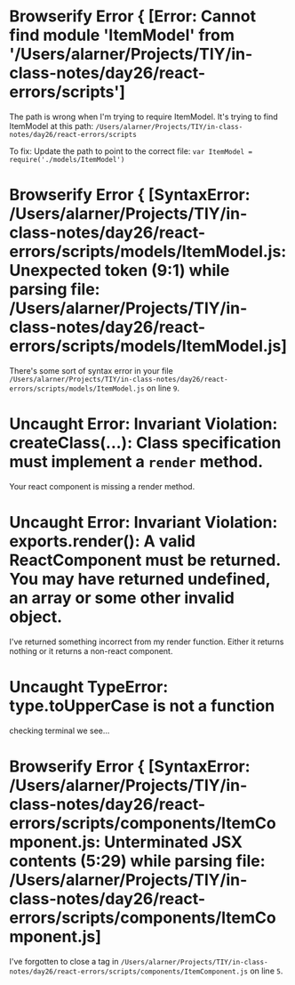 # Browserify Error { [Error: Cannot find module 'ItemModel' from '/Users/alarner/Projects/TIY/in-class-notes/day26/react-errors/scripts']

The path is wrong when I'm trying to require ItemModel. It's trying to find ItemModel at this path: `/Users/alarner/Projects/TIY/in-class-notes/day26/react-errors/scripts`

To fix: Update the path to point to the correct file: `var ItemModel = require('./models/ItemModel')`



# Browserify Error { [SyntaxError: /Users/alarner/Projects/TIY/in-class-notes/day26/react-errors/scripts/models/ItemModel.js: Unexpected token (9:1) while parsing file: /Users/alarner/Projects/TIY/in-class-notes/day26/react-errors/scripts/models/ItemModel.js]

There's some sort of syntax error in your file `/Users/alarner/Projects/TIY/in-class-notes/day26/react-errors/scripts/models/ItemModel.js` on line `9`.

# Uncaught Error: Invariant Violation: createClass(...): Class specification must implement a `render` method.

Your react component is missing a render method.

# Uncaught Error: Invariant Violation: exports.render(): A valid ReactComponent must be returned. You may have returned undefined, an array or some other invalid object.

I've returned something incorrect from my render function. Either it returns nothing or it returns a non-react component.

# Uncaught TypeError: type.toUpperCase is not a function

checking terminal we see...

# Browserify Error { [SyntaxError: /Users/alarner/Projects/TIY/in-class-notes/day26/react-errors/scripts/components/ItemComponent.js: Unterminated JSX contents (5:29) while parsing file: /Users/alarner/Projects/TIY/in-class-notes/day26/react-errors/scripts/components/ItemComponent.js]

I've forgotten to close a tag in `/Users/alarner/Projects/TIY/in-class-notes/day26/react-errors/scripts/components/ItemComponent.js` on line `5`.

